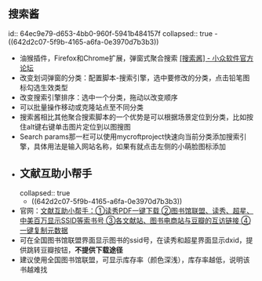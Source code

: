 ## 搜索酱
id:: 64ec9e79-d653-4bb0-960f-5941b484157f
collapsed:: true
	- ((642d2c07-5f9b-4165-a6fa-0e3970d7b3b3))
- 油猴插件，Firefox和Chrome扩展，弹窗式聚合搜索 [[搜索酱] - 小众软件官方论坛](https://meta.appinn.net/t/topic/32970/158)
- 改变划词弹窗的分类：配置脚本-搜索引擎，选中要修改的分类，点击铅笔图标勾选生效类型
- 改变搜索引擎排序：选中一个分类，拖动以改变顺序
- 可以批量操作移动或克隆站点至不同分类
- 搜索酱相比其他聚合搜索脚本的一个优势是可以根据场景定位到分类，比如按住alt键右键单击图片定位到以图搜图
- Search params那一栏可以使用mycroftproject快速向当前分类添加搜索引擎，具体用法是输入网站名称，如果有就点击左侧的小萌脸图标添加
- ## 文献互助小帮手
  collapsed:: true
	- ((642d2c07-5f9b-4165-a6fa-0e3970d7b3b3))
- 官网：[文献互助小帮手：①读秀PDF一键下载 ②图书馆联盟、读秀、超星、中美百万显示SSID等索书号 ③各文献站、图书电商站与豆瓣的互访链接 ④一键复制元数据](https://greasyfork.org/zh-CN/scripts/435569-%E6%96%87%E7%8C%AE%E4%BA%92%E5%8A%A9%E5%B0%8F%E5%B8%AE%E6%89%8B-%E8%AF%BB%E7%A7%80pdf%E4%B8%80%E9%94%AE%E4%B8%8B%E8%BD%BD-%E5%9B%BE%E4%B9%A6%E9%A6%86%E8%81%94%E7%9B%9F-%E8%AF%BB%E7%A7%80-%E8%B6%85%E6%98%9F-%E4%B8%AD%E7%BE%8E%E7%99%BE%E4%B8%87%E6%98%BE%E7%A4%BAssid%E7%AD%89%E7%B4%A2%E4%B9%A6%E5%8F%B7-%E5%90%84%E6%96%87%E7%8C%AE%E7%AB%99-%E5%9B%BE%E4%B9%A6%E7%94%B5%E5%95%86%E7%AB%99%E4%B8%8E%E8%B1%86%E7%93%A3%E7%9A%84%E4%BA%92%E8%AE%BF%E9%93%BE%E6%8E%A5-%E4%B8%80%E9%94%AE%E5%A4%8D%E5%88%B6%E5%85%83%E6%95%B0%E6%8D%AE)
- 可在全国图书馆联盟界面显示图书的ssid号，在读秀和超星界面显示dxid，提供跳转豆瓣按钮，**不提供下载途径**
- 建议使用全国图书馆联盟，可显示库存率（颜色深浅），库存率越低，说明该书越难找